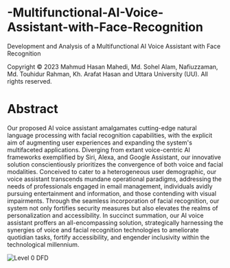 # -Multifunctional-AI-Voice-Assistant-with-Face-Recognition
 Development and Analysis of a Multifunctional AI Voice Assistant with Face Recognition

Copyright © 2023 Mahmud Hasan Mahedi, Md. Sohel Alam, Nafiuzzaman, Md. Touhidur Rahman, Kh. Arafat Hasan and Uttara University (UU). All rights reserved.

    
# Abstract
 Our proposed AI voice assistant amalgamates cutting-edge natural language processing with facial recognition capabilities, with the explicit aim of augmenting user experiences and expanding the system's multifaceted applications. Diverging from extant voice-centric AI frameworks exemplified by Siri, Alexa, and Google Assistant, our innovative solution conscientiously prioritizes the convergence of both voice and facial modalities. Conceived to cater to a heterogeneous user demographic, our voice assistant transcends mundane operational paradigms, addressing the needs of professionals engaged in email management, individuals avidly pursuing entertainment and information, and those contending with visual impairments. Through the seamless incorporation of facial recognition, our system not only fortifies security measures but also elevates the realms of personalization and accessibility. In succinct summation, our AI voice assistant proffers an all-encompassing solution, strategically harnessing the synergies of voice and facial recognition technologies to ameliorate quotidian tasks, fortify accessibility, and engender inclusivity within the technological  millennium.


![Level 0 DFD ](https://github.com/mahedi4225/-Multifunctional-AI-Voice-Assistant-with-Face-Recognition/assets/114085625/33fab986-4864-4dbe-a8f1-b1c84109f123)


